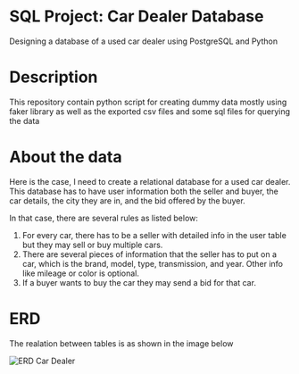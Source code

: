 # SQL Project: Car Dealer Database
Designing a database of a used car dealer using PostgreSQL and Python

# Description
This repository contain python script for creating dummy data mostly using faker library as well as the exported csv files and some sql files for querying the data

# About the data
Here is the case, I need to create a relational database for a used car dealer. This database has to have user information both the seller and buyer, the car details, the city they are in, and the bid offered by the buyer.

In that case, there are several rules as listed below:
1. For every car, there has to be a seller with detailed info in the user table but they may sell or buy multiple cars.
2. There are several pieces of information that the seller has to put on a car, which is the brand, model, type, transmission, and year. Other info like mileage or color is optional.
3. If a buyer wants to buy the car they may send a bid for that car.

# ERD
The realation between tables is as shown in the image below

![ERD Car Dealer](https://user-images.githubusercontent.com/128882248/232313384-89a304d9-837b-476b-87f6-6a37fa7fbbf0.png)
